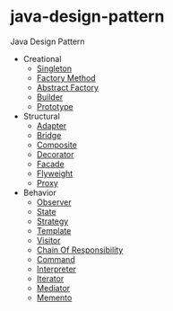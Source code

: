 # java-design-pattern
Java Design Pattern

* Creational
    * [Singleton](./wiki/Singleton.md)
    * [Factory Method](./wiki/Factory-Method.md)
    * [Abstract Factory](./wiki/Abstract-Factory.md)
    * [Builder](./wiki/Builder.md)
    * [Prototype](./wiki/Prototype.md)
* Structural
    * [Adapter](./wiki/Adapter.md)
    * [Bridge](./wiki/Bridge.md)
    * [Composite](./wiki/Composite.md)
    * [Decorator](./wiki/Decorator.md)
    * [Facade](./wiki/Facade.md)
    * [Flyweight](./wiki/Flyweight.md)
    * [Proxy](./wiki/Proxy.md)
* Behavior
    * [Observer](./wiki/Observer.md)
    * [State](./wiki/State.md)
    * [Strategy](./wiki/Strategy.md)
    * [Template](./wiki/Template-Method.md)
    * [Visitor](./wiki/Visitor.md)
    * [Chain Of Responsibility](./wiki/Chain.md)
    * [Command](./wiki/Command.md)
    * [Interpreter](./wiki/Interpreter.md)
    * [Iterator](./wiki/Iterator.md)
    * [Mediator](./wiki/Mediator.md)
    * [Memento](./wiki/Memento.md)
